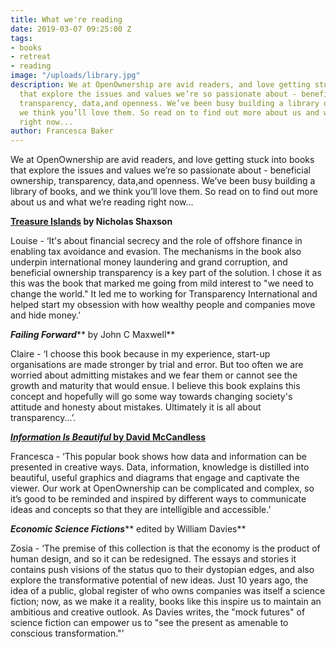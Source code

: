 ```yaml
---
title: What we're reading
date: 2019-03-07 09:25:00 Z
tags:
- books
- retreat
- reading
image: "/uploads/library.jpg"
description: We at OpenOwnership are avid readers, and love getting stuck into books
  that explore the issues and values we’re so passionate about - beneficial ownership,
  transparency, data,and openness. We’ve been busy building a library of books, and
  we think you’ll love them. So read on to find out more about us and what we’re reading
  right now...
author: Francesca Baker
---
```


We at OpenOwnership are avid readers, and love getting stuck into books that explore the issues and values we’re so passionate about - beneficial ownership, transparency, data,and openness. We’ve been busy building a library of books, and we think you’ll love them. So read on to find out more about us and what we’re reading right now...

**[Treasure Islands](http://treasureislands.org/) by Nicholas Shaxson**

Louise - ‘It's about financial secrecy and the role of offshore finance in enabling tax avoidance and evasion. The mechanisms in the book also underpin international money laundering and grand corruption, and beneficial ownership transparency is a key part of the solution. I chose it as this was the book that marked me going from mild interest to "we need to change the world." It led me to working for Transparency International and helped start my obsession with how wealthy people and companies move and hide money.’

***Failing Forward***** by John C Maxwell**


Claire - ‘I choose this book because in my experience, start-up organisations are made stronger by trial and error. But too often we are worried about admitting mistakes and we fear them or cannot see the growth and maturity that would ensue. I believe this book explains this concept and hopefully will go some way towards changing society's attitude and honesty about mistakes. Ultimately it is all about transparency...’.

***[Information Is Beautiful ](https://informationisbeautiful.net/)*****[by David McCandless](https://informationisbeautiful.net/)**

Francesca - ‘This popular book shows how data and information can be presented in creative ways. Data, information, knowledge is distilled into beautiful, useful graphics and diagrams that engage and captivate the viewer. Our work at OpenOwnership can be complicated and complex, so it’s good to be reminded and inspired by different ways to communicate ideas and concepts so that they are intelligible and accessible.’

***Economic Science Fictions***** edited by William Davies**


Zosia - ‘The premise of this collection is that the economy is the product of human design, and so it can be redesigned. The essays and stories it contains push visions of the status quo to their dystopian edges, and also explore the transformative potential of new ideas. Just 10 years ago, the idea of a public, global register of who owns companies was itself a science fiction; now, as we make it a reality, books like this inspire us to maintain an ambitious and creative outlook. As Davies writes, the "mock futures" of science fiction can empower us to "see the present as amenable to conscious transformation."’